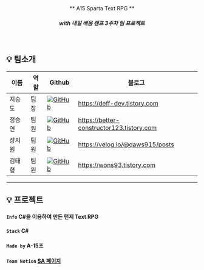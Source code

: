 
<br/>
<br/>

<p align="center"> ** A15 Sparta Text RPG **  </p>

##### <p align="center"> <b> _with 내일 배움 캠프 3주차 팀 프로젝트_ </b>


<br/>

## :bulb: 팀소개
| 이름  | 역할  |Github|블로그|
|-----|-----|---|---|
| 지승도 | 팀장  |<a href="https://github.com/seungdo1234">![GitHub](https://img.shields.io/badge/github-%23121011.svg?style=for-the-badge&logo=github&logoColor=white)</a>|https://deff-dev.tistory.com
| 정승연 | 팀원 |<a href="https://github.com/Charen523">![GitHub](https://img.shields.io/badge/github-%23121011.svg?style=for-the-badge&logo=github&logoColor=white)</a>|https://better-constructor123.tistory.com
| 장지원 | 팀원|<a href="https://github.com/qaws1234plok">![GitHub](https://img.shields.io/badge/github-%23121011.svg?style=for-the-badge&logo=github&logoColor=white)</a>|https://velog.io/@qaws915/posts
| 김태형| 팀원|<a href="https://github.com/DevWons93">![GitHub](https://img.shields.io/badge/github-%23121011.svg?style=for-the-badge&logo=github&logoColor=white)</a>|https://wons93.tistory.com
---

## :bulb: 프로젝트  

#### `Info` **C#을 이용하여 만든 턴제 Text RPG**

#### `Stack` **C#**   

#### `Made by` **A-15조** 
 
####  `Team Notion`   [SA 페이지](https://www.notion.so/teamsparta/15-1c24062ca6b64910843483d1ec282867)

